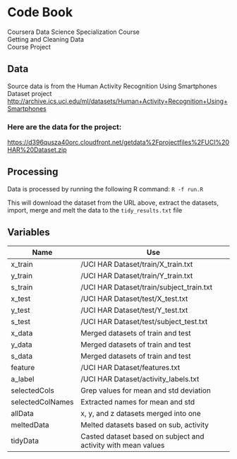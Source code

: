 # Code Book
Coursera Data Science Specialization Course  
Getting and Cleaning Data  
Course Project  

## Data
Source data is from the Human Activity Recognition Using Smartphones Dataset project
http://archive.ics.uci.edu/ml/datasets/Human+Activity+Recognition+Using+Smartphones

### Here are the data for the project:

https://d396qusza40orc.cloudfront.net/getdata%2Fprojectfiles%2FUCI%20HAR%20Dataset.zip

## Processing

Data is processed by running the following R command:
`R -f run.R`

This will download the dataset from the URL above, extract the datasets, import, merge and melt the data to the `tidy_results.txt` file

## Variables

| Name             | Use                                      | 
|------------------|------------------------------------------|
| x_train          | /UCI HAR Dataset/train/X_train.txt       |
| y_train          | /UCI HAR Dataset/train/Y_train.txt       |
| s_train          | /UCI HAR Dataset/train/subject_train.txt |
| x_test           | /UCI HAR Dataset/test/X_test.txt         |
| y_test           | /UCI HAR Dataset/test/Y_test.txt         |
| s_test           | /UCI HAR Dataset/test/subject_test.txt   |
| x_data           | Merged datasets of train and test        |
| y_data           | Merged datasets of train and test        |
| s_data           | Merged datasets of train and test        |
| feature          | /UCI HAR Dataset/features.txt            |
| a_label          | /UCI HAR Dataset/activity_labels.txt     |
| selectedCols     | Grep values for mean and std deviation   |
| selectedColNames | Extracted names for mean and std         |
| allData          | x, y, and z datasets merged into one     |
| meltedData       | Melted datasets based on sub, activity   |
| tidyData         | Casted dataset based on subject and activity with mean values |
